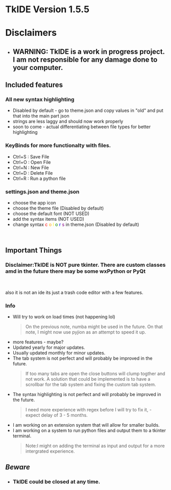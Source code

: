 # TkIDE  Version 1.5.5

# Disclaimers
- ## WARNING: TkIDE is a work in progress project. I am not responsible for any damage done to your computer.
## Included features


### All new syntax highlighting 
- Disabled by default - go to theme.json and copy values in "old" and put that into the main part json
- strings are less laggy and should now work properly
- soon to come - actual differentiating between file types for better highlighting

### KeyBinds for more functionalty with files.
- Ctrl+S : Save File 
- Ctrl+O : Open File
- Ctrl+N : New File
- Ctrl+D : Delete File
- Ctrl+R : Run a python file

### settings.json and theme.json
- choose the app icon
- choose the theme file (Disabled by default)
- choose the default font (NOT USED)
- add the syntax items (NOT USED)
- change syntax
<span style="color:red">c</span>
<span style="color:orange">o</span>
<span style="color:yellow">l</span> 
<span style="color:green">o</span>
<span style="color:blue">r</span>
<span style="color:purple">s</span>
in theme.json (Disabled by default)

<br>

### 

## Important Things

### Disclaimer:TkIDE is <b><b>NOT</b></b> pure tkinter. There are custom classes amd in the future there may be some wxPython or PyQt
<br>

also it is not an ide its just a trash code editor with a few features. 

### Info

- Will try to work on load times (not happening lol)
    > On the previous note, numba might be used in the future.
    > On that note, I might now use pyjion as an attempt to speed it up.
- more features - maybe?
- Updated yearly for major updates.
-  Usually updated monthly for minor updates.
- The tab system is not perfect and will probably be improved in the future.
    > If too many tabs are open the close buttons will clump togther and not work. A solution that could be implemented is to have a scrollbar for the tab system and fixing the custom tab system.
- The syntax highlighting is not perfect and will probably be improved in the future.
    > I need more experience with regex before I will try to fix it, - expect delay of 3 - 5 months.
- I am working on an extension system that will allow for smaller builds.
- I am working on a system to run python files and output them to a tkinter terminal.
    > Note:I might  on adding the terminal as input and output for a more intergrated experience.



## ***Beware***
- ### **TkIDE** could be closed at any time.